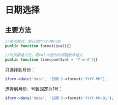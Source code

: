 # 日期选择　　

## 主要方法

```php
//修改格式，默认为YYYY-MM-DD
public function format($val){}

//时间戳格式化，若value值为时间戳数字格式
public function timespan($val = 'Y-m-d'){}
```

只选择到月份：

```php
$form->date('date', '日期')->format('YYYY-MM');
```

选择到月份，号数固定为1号：

```php
$form->date('date', '日期')->format('YYYY-MM-01');
```
